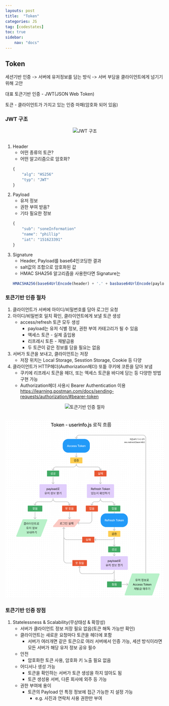 ```yaml
---
layouts: post
title:  "Token"
categories: JS
tag: [codestates]
toc: true
sidebar:
    nav: "docs"
---
```


## Token

세션기반 인증 -> 서버에 유저정보를 담는 방식 -> 서버 부담을 클라이언트에게 넘기기 위해 고안

대표 토큰기반 인증 - JWT(JSON Web Token)

토큰 - 클라이언트가 가지고 있는 인증 마패(암호화 되어 있음)

### JWT 구조

<html>
    <div style ="text-align:center">
        <img src= "https://s3.ap-northeast-2.amazonaws.com/urclass-images/AkiouYd19GzlTNyE-6LOd-1656861196550.png" alt="JWT 구조" width="500" height="500">
    </div>
</html><br/>

1. Header
   - 어떤 종류의 토큰?
   - 어떤 알고리즘으로 암호화?
    ```js
    {
        "alg": "HS256"
        "typ": "JWT"
    }
    ```
2. Payload
   - 유저 정보
   - 권한 부여 받음?
   - 기타 필요한 정보
    ```js
    {
        "sub": "soneInformation"
        "name": "phillip"
        "iat": "151623391"
    }
    ```
3. Signature
   - Header, Payload를 base64인코딩한 결과
   - salt값의 조합으로 암호화된 값
   - HMAC SHA256 알고리즘을 사용한다면 Signature는
    ```js
    HMACSHA256(base64UrlEncode(header) + '.' + basbase64UrlEncode(payload), secret);
    ```

### 토큰기반 인증 절차

1. 클라이언트가 서버에 아이디/비밀번호를 담아 로그인 요청
2. 아이디/비밀번호 일치 확인, 클라이언트에게 보낼 토큰 생성
   - access/refresh 토큰 모두 생성
     - payload는 유저 식별 정보, 권한 부여 카테고리가 될 수 있음
     - 액세스 토큰 - 실제 출입용
     - 리프레시 토튼 - 재발급용
     - 두 토큰이 같은 정보를 담을 필요는 없음
3. 서버가 토큰을 보내고, 클라이언트는 저장
   - 저장 위치는 Local Storage, Sesstion Storage, Cookie 등 다양
4. 클라이언트가 HTTP헤더(Authorization헤더) 또틑 쿠키에 코튼을 담아 보냄
   - 쿠키에 리프레시 토큰을 헤더, 또는 엑세스 토큰을 바디에 담는 등 다양한 방법 구현 가능
   - Authorization헤더 사용시 Bearer Authentication 이용 <https://learning.postman.com/docs/sending-requests/authorization/#bearer-token>

<html>
    <div style ="text-align:center">
        <img src= "https://s3.ap-northeast-2.amazonaws.com/urclass-images/Dk_CGsz2DkWTJpv4Eeyv0-1656861137373.png" alt="토큰기반 인증 절차" width="700" height="700">
    </div>
</html><br/>

![토큰 로직](/DK_Images/2023-01-06_6.50.40.png)


### 토큰기반 인증 장점

1. Statelessness & Scalability(무상태성 & 확장성)
   - 서버가 클라이언트 정보 저장 필요 없음(토큰 해독 가능만 확인)
   - 클라이언트는 새로운 요청마다 토큰을 헤더에 포함
     - 서버가 여러개면 같은 토큰으로 여러 서버에서 인증 가능, 세션 방식이라면 모든 서버가 해당 유저 정보 공유 필수
   - 안전
     - 암호화한 토큰 사용, 암호화 키 노출 필요 없음
   - 어디서나 생성 가능
     - 토큰을 확인하는 서버가 토큰 생성을 하지 않아도 됨
     - 토큰 생성용 서버, 다른 회사에 외주 등 가능
   - 권한 부여에 용이
     - 토큰의 Payload 안 특정 정보에 접근 가능한 지 설정 가능
       - e.g. 사진과 연락처 사용 권한만 부여